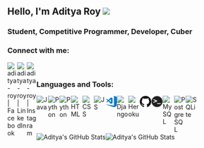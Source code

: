 ## Hello, I'm Aditya Roy <img src="https://raw.githubusercontent.com/MartinHeinz/MartinHeinz/master/wave.gif" width="30px">
### Student, Competitive Programmer, Developer, Cuber

### Connect with me:

<a href="https://www.facebook.com/2017ROYA02">
<img align="left" alt="aditya-roy | Facebook" width="22px" src="https://upload.wikimedia.org/wikipedia/commons/4/44/Facebook_Logo.png" />
</a>
<a href="https://www.linkedin.com/in/aditya-roy-b59ba386/">
<img align="left" alt="aditya-roy | LinkedIn" width="22px" src="https://image.flaticon.com/icons/png/512/174/174857.png" />
</a>
<a href="https://www.instagram.com/__._adi_.__/">
<img align="left" alt="aditya-roy | Instagram" width="22px" src="http://assets.stickpng.com/images/580b57fcd9996e24bc43c521.png" />
</a
<br/>
<br />

### Languages and Tools:
<img align="left" alt="Java" width="26px" src="https://cdn.freebiesupply.com/logos/thumbs/2x/java-4-logo.png" />
<img align="left" alt="Python" width="26px" src="https://upload.wikimedia.org/wikipedia/commons/thumb/c/c3/Python-logo-notext.svg/600px-Python-logo-notext.svg.png" />
<img align="left" alt="Python" width="26px" src="https://upload.wikimedia.org/wikipedia/commons/thumb/1/18/ISO_C%2B%2B_Logo.svg/306px-ISO_C%2B%2B_Logo.svg.png" />
<img align="left" alt="HTML" width="26px" src="https://iconape.com/wp-content/files/im/353223/svg/html5-without-wordmark-color.svg" />
<img align="left" alt="CSS" width="26px" src="https://upload.wikimedia.org/wikipedia/commons/thumb/d/d5/CSS3_logo_and_wordmark.svg/1200px-CSS3_logo_and_wordmark.svg.png" />
<img align="left" alt="JS" width="26px" src="https://cdn.freebiesupply.com/logos/large/2x/logo-javascript-logo-png-transparent.png" />
<img align="left" alt="Visual Studio Code" width="26px" src="https://raw.githubusercontent.com/github/explore/80688e429a7d4ef2fca1e82350fe8e3517d3494d/topics/visual-studio-code/visual-studio-code.png" />
<img align="left" alt="Django" width="26px" src="https://cdn.worldvectorlogo.com/logos/django-community.svg" />
<img align="left" alt="Heroku" width="26px" src="https://www.nicepng.com/png/full/223-2233246_heroku-logo-salesforce-heroku.png" />
<img align="left" alt="GitHub" width="26px" src="https://raw.githubusercontent.com/github/explore/78df643247d429f6cc873026c0622819ad797942/topics/github/github.png" />
<img align="left" alt="Terminal" width="26px" src="https://raw.githubusercontent.com/github/explore/80688e429a7d4ef2fca1e82350fe8e3517d3494d/topics/terminal/terminal.png" />
<img align="left" alt="MySQL" width="26px" src="https://brandslogos.com/wp-content/uploads/images/large/mysql-logo-1.png" />
<img align="left" alt="PostgreSQL" width="26px" src="https://i2.wp.com/linuxmeditation.com/wp-content/uploads/2021/03/postgresql.png?fit=794%2C1123&ssl=1" />
<img align="left" alt="SQLite" width="26px" src="https://upload.wikimedia.org/wikipedia/commons/thumb/9/97/Sqlite-square-icon.svg/1200px-Sqlite-square-icon.svg.png" />
<br>
<br>

</details>

<br>
<img align="left" alt="Aditya's GitHub Stats" src="https://github-readme-stats.vercel.app/api?username=codenamecypher&show_icons=true&theme=tokyonight" />

<img align="left" alt="Aditya's GitHub Stats" src="https://github-readme-stats.vercel.app/api/top-langs/?username=CodenameCypher&layout=compact&show_icons=true&hide_border=true" />
